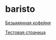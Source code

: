 # baristo

[Безымянная кофейня](https://airondone.github.io/baristo.github.io/)

[Тестовая страница](https://airondone.github.io/baristo.github.io/Test_site/index.html)
